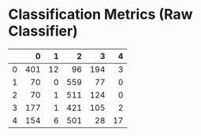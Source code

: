 # Classification Metrics (Raw Classifier)

|    |   0 |   1 |   2 |   3 |   4 |
|---:|----:|----:|----:|----:|----:|
|  0 | 401 |  12 |  96 | 194 |   3 |
|  1 |  70 |   0 | 559 |  77 |   0 |
|  2 |  70 |   1 | 511 | 124 |   0 |
|  3 | 177 |   1 | 421 | 105 |   2 |
|  4 | 154 |   6 | 501 |  28 |  17 |


